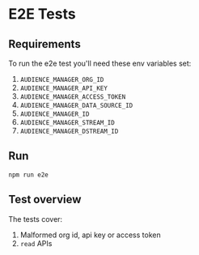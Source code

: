 # E2E Tests

## Requirements

To run the e2e test you'll need these env variables set:
  1. `AUDIENCE_MANAGER_ORG_ID`
  2. `AUDIENCE_MANAGER_API_KEY`
  3. `AUDIENCE_MANAGER_ACCESS_TOKEN`
  3. `AUDIENCE_MANAGER_DATA_SOURCE_ID`
  4. `AUDIENCE_MANAGER_ID`
  5. `AUDIENCE_MANAGER_STREAM_ID`
  6. `AUDIENCE_MANAGER_DSTREAM_ID`

## Run

`npm run e2e`

## Test overview

The tests cover:

1. Malformed org id, api key or access token
2. `read` APIs
